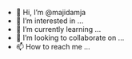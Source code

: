 - 👋 Hi, I’m @majidamja
- 👀 I’m interested in ...
- 🌱 I’m currently learning ...
- 💞️ I’m looking to collaborate on ...
- 📫 How to reach me ...

<!---
majidamja/majidamja is a ✨ special ✨ repository because its `README.md` (this file) appears on your GitHub profile.
You can click the Preview link to take a look at your changes.
--->
